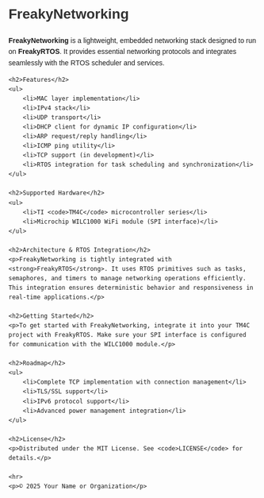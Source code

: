 <!DOCTYPE html>
<html lang="en">
<head>
    <meta charset="UTF-8">
    <meta name="viewport" content="width=device-width, initial-scale=1.0">
    <title>FreakyNetworking - README</title>
    <style>
        body { font-family: Arial, sans-serif; line-height: 1.6; margin: 20px; }
        h1, h2, h3 { color: #333; }
        ul { margin-left: 20px; }
    </style>
</head>
<body>
    <h1>FreakyNetworking</h1>
    <p><strong>FreakyNetworking</strong> is a lightweight, embedded networking stack designed to run on <strong>FreakyRTOS</strong>. It provides essential networking protocols and integrates seamlessly with the RTOS scheduler and services.</p>

    <h2>Features</h2>
    <ul>
        <li>MAC layer implementation</li>
        <li>IPv4 stack</li>
        <li>UDP transport</li>
        <li>DHCP client for dynamic IP configuration</li>
        <li>ARP request/reply handling</li>
        <li>ICMP ping utility</li>
        <li>TCP support (in development)</li>
        <li>RTOS integration for task scheduling and synchronization</li>
    </ul>

    <h2>Supported Hardware</h2>
    <ul>
        <li>TI <code>TM4C</code> microcontroller series</li>
        <li>Microchip WILC1000 WiFi module (SPI interface)</li>
    </ul>

    <h2>Architecture & RTOS Integration</h2>
    <p>FreakyNetworking is tightly integrated with <strong>FreakyRTOS</strong>. It uses RTOS primitives such as tasks, semaphores, and timers to manage networking operations efficiently. This integration ensures deterministic behavior and responsiveness in real-time applications.</p>

    <h2>Getting Started</h2>
    <p>To get started with FreakyNetworking, integrate it into your TM4C project with FreakyRTOS. Make sure your SPI interface is configured for communication with the WILC1000 module.</p>

    <h2>Roadmap</h2>
    <ul>
        <li>Complete TCP implementation with connection management</li>
        <li>TLS/SSL support</li>
        <li>IPv6 protocol support</li>
        <li>Advanced power management integration</li>
    </ul>

    <h2>License</h2>
    <p>Distributed under the MIT License. See <code>LICENSE</code> for details.</p>

    <hr>
    <p>© 2025 Your Name or Organization</p>
</body>
</html>
